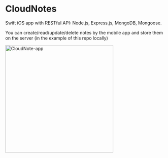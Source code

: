 # CloudNotes
Swift iOS app with RESTful API: Node.js, Express.js, MongoDB, Mongoose.

You can create/read/update/delete notes by the mobile app and store them on the server (in the example of this repo locally)

<img width="340" alt="CloudNote-app" src="https://user-images.githubusercontent.com/107407005/200416556-3f1e674e-5f32-4877-8817-f59c5d2fa553.png">
